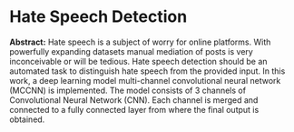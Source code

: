 # Hate Speech Detection
**Abstract:**
Hate speech is a subject of worry for online platforms. With powerfully expanding datasets manual mediation of posts is very inconceivable or will be tedious. Hate speech detection should be an automated task to distinguish hate speech from the provided input. In this work, a deep learning model multi-channel convolutional neural network (MCCNN) is implemented. The model consists of 3 channels of Convolutional Neural Network (CNN). Each channel is merged and connected to a fully connected layer from where the final output is obtained.
